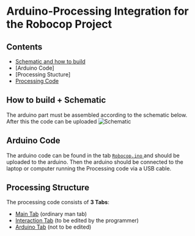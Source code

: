 # Arduino-Processing Integration for the Robocop Project

## Contents
- [Schematic and how to build](https://github.com/darkroasted/Arduino-Processing-integration/blob/main/README.md#how-to-build--schematic)
- [Arduino Code]
- [Processing Stucture]
- [Processing Code](https://github.com/darkroasted/Arduino-Processing-integration/tree/main/RoboCop_ArduinoIntegration)

## How to build + Schematic
The arduino part must be assembled according to the schematic below. After this the code can be uploaded
![Schematic](https://user-images.githubusercontent.com/103026732/171265387-51dce9b0-1aed-40af-8c08-178cbcf456bc.png)

## Arduino Code
The arduino code can be found in the tab [ ```Robocop.ino``` ](https://github.com/darkroasted/Arduino-Processing-integration/blob/main/robocop.ino) and should be uploaded to the arduino. Then the arduino should be connected to the laptop or computer running the Processing code via a USB cable.

## Processing Structure
The processing code consists of **3 Tabs**:
- [Main Tab](https://github.com/darkroasted/Arduino-Processing-integration/blob/main/RoboCop_ArduinoIntegration/Arduino.pde) (ordinary man tab)
- [Interaction Tab](https://github.com/darkroasted/Arduino-Processing-integration/blob/main/RoboCop_ArduinoIntegration/Interaction.pde) (to be edited by the programmer)
- [Arduino Tab](https://github.com/darkroasted/Arduino-Processing-integration/blob/main/RoboCop_ArduinoIntegration/Arduino.pde)  (not to be edited)
